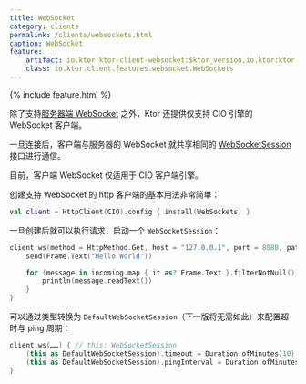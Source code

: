```yaml
---
title: WebSocket
category: clients
permalink: /clients/websockets.html
caption: WebSocket
feature:
    artifact: io.ktor:ktor-client-websocket:$ktor_version,io.ktor:ktor-client-cio:$ktor_version
    class: io.ktor.client.features.websocket.WebSockets
---
```


{% include feature.html %}

除了支持[服务器端 WebSocket](/servers/features/websockets.html) 之外，Ktor 还提供仅支持 CIO 引擎的 WebSocket 客户端。

一旦连接后，客户端与服务器的 WebSocket 就共享相同的 [WebSocketSession](/servers/features/websockets.html#WebSocketSession)
接口进行通信。

目前，客户端 WebSocket 仅适用于 CIO 客户端引擎。

创建支持 WebSocket 的 http 客户端的基本用法非常简单：

```kotlin
val client = HttpClient(CIO).config { install(WebSockets) }
```

一旦创建后就可以执行请求，启动一个 `WebSocketSession`：

```kotlin
client.ws(method = HttpMethod.Get, host = "127.0.0.1", port = 8080, path = "/route/path/to/ws") { // this: WebSocketSession
    send(Frame.Text("Hello World"))

    for (message in incoming.map { it as? Frame.Text }.filterNotNull()) {
        println(message.readText())
    }
}
```

可以通过类型转换为 `DefaultWebSocketSession`（下一版将无需如此）来配置超时与 ping 周期：

```kotlin
client.ws(……) { // this: WebSocketSession
    (this as DefaultWebSocketSession).timeout = Duration.ofMinutes(10)
    (this as DefaultWebSocketSession).pingInterval = Duration.ofMinutes(10) // null 则表示禁用
}
```
